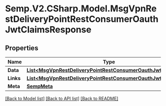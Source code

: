 # Semp.V2.CSharp.Model.MsgVpnRestDeliveryPointRestConsumerOauthJwtClaimsResponse
## Properties

Name | Type | Description | Notes
------------ | ------------- | ------------- | -------------
**Data** | [**List&lt;MsgVpnRestDeliveryPointRestConsumerOauthJwtClaim&gt;**](MsgVpnRestDeliveryPointRestConsumerOauthJwtClaim.md) |  | [optional] 
**Links** | [**List&lt;MsgVpnRestDeliveryPointRestConsumerOauthJwtClaimLinks&gt;**](MsgVpnRestDeliveryPointRestConsumerOauthJwtClaimLinks.md) |  | [optional] 
**Meta** | [**SempMeta**](SempMeta.md) |  | 

[[Back to Model list]](../README.md#documentation-for-models) [[Back to API list]](../README.md#documentation-for-api-endpoints) [[Back to README]](../README.md)

